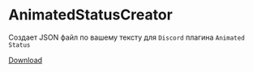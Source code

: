 # AnimatedStatusCreator
Создает JSON файл по вашему тексту для `Discord` плагина `Animated Status`

[Download](https://drive.google.com/file/d/19dtaXT0p1BZGM3zL-7b6eT9vctZdsPKL/view?usp=sharing)
